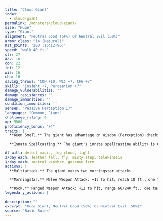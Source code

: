 ```yaml
---
title: "Cloud Giant"
index:
  - cloud-giant
permalink: /monsters/cloud-giant/
size: "Huge"
type: "Giant"
alignment: "Neutral Good (50%) Or Neutral Evil (50%)"
armor_class: "14 (Natural)"
hit_points: "200 (16d12+96)"
speed: "walk 40 ft."
str: 27
dex: 10
con: 22
int: 12
wis: 16
cha: 16
saving_throws: "CON +10, WIS +7, CHA +7"
skills: "Insight +7, Perception +7"
damage_vulnerabilities: ""
damage_resistances: ""
damage_immunities: ""
condition_immunities: ""
senses: "Passive Perception 17"
languages: "Common, Giant"
challenge_rating: 9
xp: 5000
proficiency_bonus: "+4"
traits: |
  **Keen Smell.** The giant has advantage on Wisdom (Perception) checks that rely on smell.

  **Innate Spellcasting.** The giant's innate spellcasting ability is Charisma. It can innately cast the following spells, requiring no material components:

At will: detect magic, fog cloud, light
3/day each: feather fall, fly, misty step, telekinesis
1/day each: control weather, gaseous form
actions: |
  **Multiattack.** The giant makes two morningstar attacks.

  **Morningstar.** Melee Weapon Attack: +12 to hit, reach 10 ft., one target. Hit: 21 (3d8 + 8) piercing damage.

  **Rock.** Ranged Weapon Attack: +12 to hit, range 60/240 ft., one target. Hit: 30 (4d10 + 8) bludgeoning damage.  
legendary_actions: |
  
description: ""
excerpt: "Huge Giant, Neutral Good (50%) Or Neutral Evil (50%)"
source: "Basic Rules"
---
```

